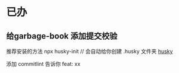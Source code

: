 # 已办

## 给garbage-book 添加提交校验

推荐安装的方法
npx husky-init   // 会自动给你创建 .husky 文件夹
[husky](https://typicode.github.io/husky/#/?id=automatic-recommended)

[](https://juejin.cn/post/6949138186886971429#heading-15)

添加 commitlint 告诉你 feat: xx